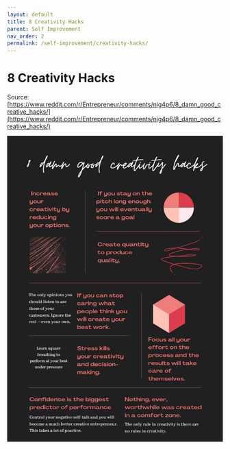 ```yaml
---
layout: default
title: 8 Creativity Hacks
parent: Self Improvement
nav_order: 2
permalink: /self-improvement/creativity-hacks/
---
```



# 8 Creativity Hacks

Source: [https://www.reddit.com/r/Entrepreneur/comments/nig4p6/8_damn_good_creative_hacks/](https://www.reddit.com/r/Entrepreneur/comments/nig4p6/8_damn_good_creative_hacks/)

![8 Creativity Hacks](images/8-creativity-hacks.png)
